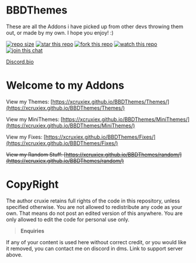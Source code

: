 <h1>BBDThemes</h1>

These are all the Addons i have picked up from other devs throwing them out, or made by my own.
I hope you enjoy! :)

<!-- {{ string_with_newlines | newline_to_br }} -->

<a href="https://img.shields.io/github/repo-size/xcruxiex/BBDThemes?color=7289da&label=Repo%20Size"><img src="https://img.shields.io/github/repo-size/xcruxiex/BBDThemes?color=7289da&label=Repo%20Size" alt="repo size"></a>
<a href="https://github.com/xcruxiex/BBDThemes"><img src="https://img.shields.io/github/stars/xcruxiex/BBDThemes?color=%237489d1&label=Stars" alt="star this repo"></a>
<a href="https://github.com/xcruxiex/BBDThemes/fork"><img src="https://img.shields.io/github/forks/xcruxiex/BBDThemes?color=%237186ce&label=Forks" alt="fork this repo"></a>
<a href="https://github.com/xcruxiex/BBDThemes/watchers"><img src="https://img.shields.io/github/watchers/xcruxiex/BBDThemes?color=7488cd&label=Watchers" alt="watch this repo"></a>
<a href="http://discord/com/invite/Tzm2paq"><img src="https://img.shields.io/discord/727643522081226752?color=738ad6&label=Discord%20Server&logo=Discord" alt="join this chat"></a>

<a href="https://discord.bio/p/cruxiex">Discord.bio</a>

<!-- {{ string_with_newlines | newline_to_br }} -->

# Welcome to my Addons 
View my Themes: [https://xcruxiex.github.io/BBDThemes/Themes/](https://xcruxiex.github.io/BBDThemes/Themes/)

View my MiniThemes: [https://xcruxiex.github.io/BBDThemes/MiniThemes/](https://xcruxiex.github.io/BBDThemes/MiniThemes/)

View my Fixes: [https://xcruxiex.github.io/BBDThemes/Fixes/](https://xcruxiex.github.io/BBDThemes/Fixes/)

~~View my Random Stuff: [https://xcruxiex.github.io/BBDThemes/random/](https://xcruxiex.github.io/BBDThemes/random/)~~

# CopyRight 
The author cruxie retains full rights of the code in this repository, unless specified otherwise.
You are not allowed to redistribute any code as your own. That means do not post an edited version of this anywhere.
You are only allowed to edit the code for personal use only.

> **Enquiries**

If any of your content is used here without correct credit, or you would like it removed, you can contact me on discord in dms. Link to support server above.

